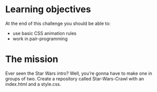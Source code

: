 # Learning objectives

At the end of this challenge you should be able to:

* use basic CSS animation rules
* work in pair-programming

# The mission

Ever seen the Star Wars intro? Well, you’re gonna have to make one in groups of two. Create a repository called Star-Wars-Crawl with an index.html and a style.css.
